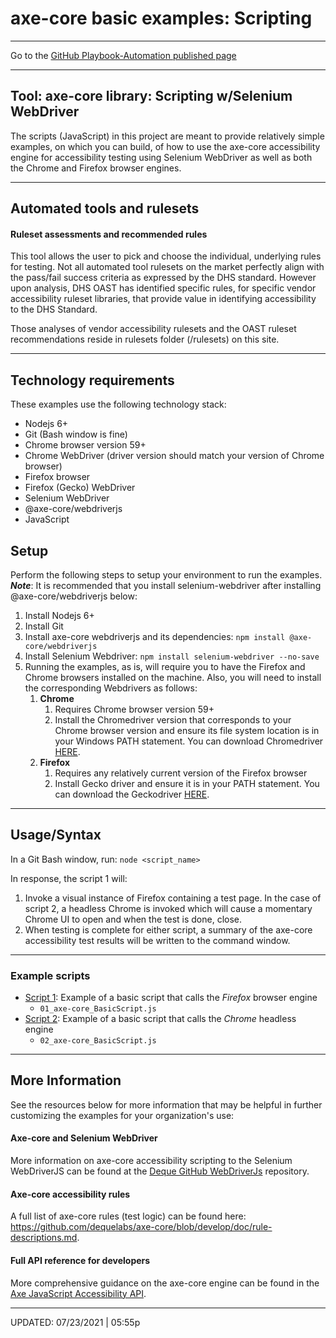 # axe-core basic examples: Scripting

---

Go to the [GitHub Playbook-Automation published page](https://section508coordinators.github.io/Dev-Automation/)

---

## Tool: axe-core library: Scripting w/Selenium WebDriver

The scripts (JavaScript) in this project are meant to provide relatively simple examples, on which you can build, of how to use the axe-core accessibility engine for accessibility testing using Selenium WebDriver as well as both the Chrome and Firefox browser engines.  

---

## Automated tools and rulesets

#### Ruleset assessments and recommended rules

This tool allows the user to pick and choose the individual, underlying rules for testing. Not all automated tool rulesets on the market perfectly align with the pass/fail success criteria as expressed by the DHS standard. However upon analysis, DHS OAST has identified specific rules, for specific vendor accessibility ruleset libraries, that provide value in identifying accessibility to the DHS Standard.

Those analyses of vendor accessibility rulesets and the OAST ruleset recommendations reside in rulesets folder (/rulesets) on this site.

---

## Technology requirements

These examples use the following technology stack:

- Nodejs 6+
- Git (Bash window is fine)
- Chrome browser version 59+
- Chrome WebDriver (driver version should match your version of Chrome browser)
- Firefox browser
- Firefox (Gecko) WebDriver
- Selenium WebDriver
- @axe-core/webdriverjs
- JavaScript

## Setup

Perform the following steps to setup your environment to run the examples. ***Note***: It is recommended that you install selenium-webdriver after installing @axe-core/webdriverjs below:

1. Install Nodejs 6+
2. Install Git 
4. Install axe-core webdriverjs and its dependencies: `npm install @axe-core/webdriverjs`
4. Install Selenium Webdriver: `npm install selenium-webdriver --no-save`
5. Running the examples, as is, will require you to have the Firefox and Chrome browsers installed on the machine. Also, you will need to install the corresponding Webdrivers as follows:
   1. **Chrome**
      1. Requires Chrome browser version 59+
      2. Install the Chromedriver version that corresponds to your Chrome browser version and ensure its file system location is in your Windows PATH statement. You can download Chromedriver [HERE](https://chromedriver.chromium.org/downloads).
   2. **Firefox**
      1. Requires any relatively current version of the Firefox browser
      2. Install Gecko driver and ensure it is in your PATH statement. You can download the Geckodriver [HERE](https://github.com/mozilla/geckodriver/releases).

---

## Usage/Syntax

In a Git Bash window, run: `node <script_name>`

In response, the script 1 will:

1. Invoke a visual instance of Firefox containing a test page. In the case of script 2, a headless Chrome is invoked which will cause a momentary Chrome UI to open and when the test is done, close.
2. When testing is complete for either script, a summary of the axe-core accessibility test results will be written to the command window.

---

### Example scripts

- <u>Script 1</u>: Example of a basic script that calls the *Firefox* browser engine
  - `01_axe-core_BasicScript.js`
- <u>Script 2</u>: Example of a basic script that calls the *Chrome* headless engine
  - `02_axe-core_BasicScript.js`

---

## More Information

See the resources below for more information that may be helpful in further customizing the examples for your organization's use:

#### Axe-core and Selenium WebDriver

More information on axe-core accessibility scripting to the Selenium WebDriverJS can be found at the [Deque GitHub WebDriverJs](https://github.com/dequelabs/axe-core-npm/tree/develop/packages/webdriverjs) repository.

#### Axe-core accessibility rules

A full list of axe-core rules (test logic) can be found here: https://github.com/dequelabs/axe-core/blob/develop/doc/rule-descriptions.md. 

#### Full API reference for developers

More comprehensive guidance on the axe-core engine can be found in the [Axe JavaScript Accessibility API](https://github.com/dequelabs/axe-core/blob/develop/doc/API.md). 

---

UPDATED: 07/23/2021 | 05:55p
